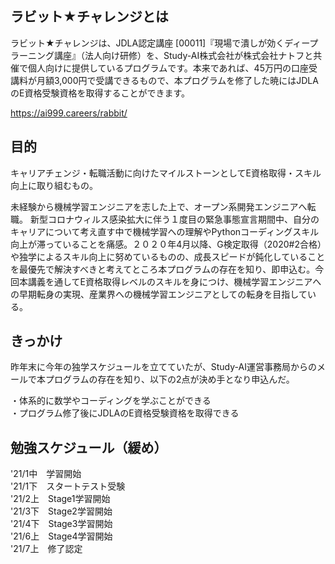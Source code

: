 ## ラビット★チャレンジとは
ラビット★チャレンジは、JDLA認定講座 [00011]『現場で潰しが効くディープラーニング講座』（法人向け研修）を、Study-AI株式会社が株式会社ナトフと共催で個人向けに提供しているプログラムです。本来であれば、45万円の口座受講料が月額3,000円で受講できるもので、本プログラムを修了した暁にはJDLAのE資格受験資格を取得することができます。

https://ai999.careers/rabbit/

## 目的
キャリアチェンジ・転職活動に向けたマイルストーンとしてE資格取得・スキル向上に取り組むもの。

未経験から機械学習エンジニアを志した上で、オープン系開発エンジニアへ転職。
新型コロナウィルス感染拡大に伴う１度目の緊急事態宣言期間中、自分のキャリアについて考え直す中で機械学習への理解やPythonコーディングスキル向上が滞っていることを痛感。２０２０年4月以降、G検定取得（2020#2合格）や独学によるスキル向上に努めているものの、成長スピードが鈍化していることを最優先で解決すべきと考えてところ本プログラムの存在を知り、即申込む。今回本講義を通してE資格取得レベルのスキルを身につけ、機械学習エンジニアへの早期転身の実現、産業界への機械学習エンジニアとしての転身を目指している。

## きっかけ
昨年末に今年の独学スケジュールを立てていたが、Study-AI運営事務局からのメールで本プログラムの存在を知り、以下の2点が決め手となり申込んだ。

・体系的に数学やコーディングを学ぶことができる<br>
・プログラム修了後にJDLAのE資格受験資格を取得できる<br>

## 勉強スケジュール（緩め）
'21/1中　学習開始<br>
'21/1下　スタートテスト受験<br>
'21/2上　Stage1学習開始<br>
'21/3下　Stage2学習開始<br>
'21/4下　Stage3学習開始<br>
'21/6上　Stage4学習開始<br>
'21/7上　修了認定
